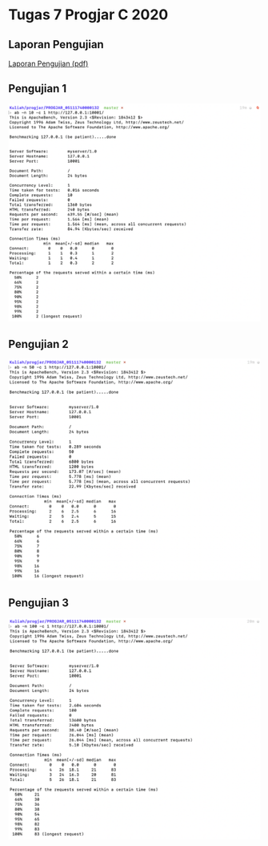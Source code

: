 # Tugas 7 Progjar C 2020

## Laporan Pengujian
[Laporan Pengujian (pdf)](TUGAS7.pdf)

## Pengujian 1
![alt text](capture/test1.png)

## Pengujian 2
![alt text](capture/test2.png)

## Pengujian 3
![alt text](capture/test3.png)